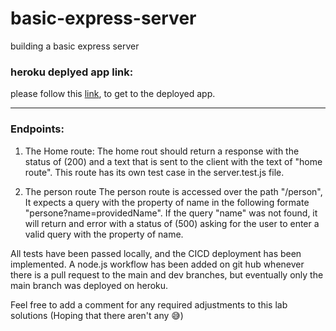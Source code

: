# basic-express-server

building a basic express server

### heroku deplyed app link:

please follow this [link](https://jalal-basic-express-server.herokuapp.com/), to get to the deployed app.

---

### Endpoints:

1. The Home route:
   The home rout should return a response with the status of (200) and a text that is sent to the client with the text of "home route". This route has its own test case in the server.test.js file.

2. The person route
   The person route is accessed over the path "/person",
   It expects a query with the property of name in the following formate "persone?name=providedName".
   If the query "name" was not found, it will return and error with a status of (500) asking for the user to enter a valid query with the property of name.

All tests have been passed locally, and the CICD deployment has been implemented.
A node.js workflow has been added on git hub whenever there is a pull request to the main and dev branches, but eventually only the main branch was deployed on heroku.

Feel free to add a comment for any required adjustments to this lab solutions (Hoping that there aren't any 😅)
